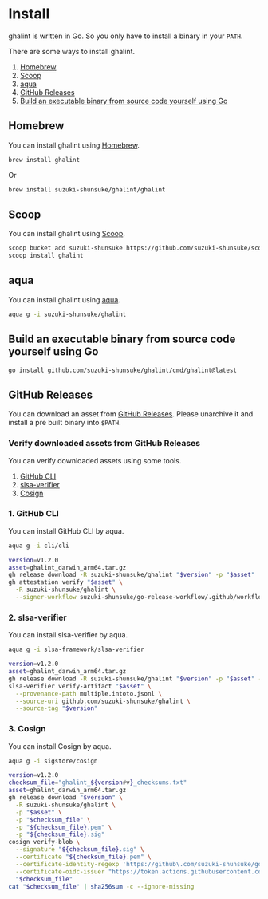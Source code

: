 # Install

ghalint is written in Go. So you only have to install a binary in your `PATH`.

There are some ways to install ghalint.

1. [Homebrew](#homebrew)
1. [Scoop](#scoop)
1. [aqua](#aqua)
1. [GitHub Releases](#github-releases)
1. [Build an executable binary from source code yourself using Go](#build-an-executable-binary-from-source-code-yourself-using-go)

## Homebrew

You can install ghalint using [Homebrew](https://brew.sh/).

```sh
brew install ghalint
```

Or

```sh
brew install suzuki-shunsuke/ghalint/ghalint
```

## Scoop

You can install ghalint using [Scoop](https://scoop.sh/).

```sh
scoop bucket add suzuki-shunsuke https://github.com/suzuki-shunsuke/scoop-bucket
scoop install ghalint
```

## aqua

You can install ghalint using [aqua](https://aquaproj.github.io/).

```sh
aqua g -i suzuki-shunsuke/ghalint
```

## Build an executable binary from source code yourself using Go

```sh
go install github.com/suzuki-shunsuke/ghalint/cmd/ghalint@latest
```

## GitHub Releases

You can download an asset from [GitHub Releases](https://github.com/suzuki-shunsuke/ghalint/releases).
Please unarchive it and install a pre built binary into `$PATH`. 

### Verify downloaded assets from GitHub Releases

You can verify downloaded assets using some tools.

1. [GitHub CLI](https://cli.github.com/)
1. [slsa-verifier](https://github.com/slsa-framework/slsa-verifier)
1. [Cosign](https://github.com/sigstore/cosign)

### 1. GitHub CLI

You can install GitHub CLI by aqua.

```sh
aqua g -i cli/cli
```

```sh
version=v1.2.0
asset=ghalint_darwin_arm64.tar.gz
gh release download -R suzuki-shunsuke/ghalint "$version" -p "$asset"
gh attestation verify "$asset" \
  -R suzuki-shunsuke/ghalint \
  --signer-workflow suzuki-shunsuke/go-release-workflow/.github/workflows/release.yaml
```

### 2. slsa-verifier

You can install slsa-verifier by aqua.

```sh
aqua g -i slsa-framework/slsa-verifier
```

```sh
version=v1.2.0
asset=ghalint_darwin_arm64.tar.gz
gh release download -R suzuki-shunsuke/ghalint "$version" -p "$asset" -p multiple.intoto.jsonl
slsa-verifier verify-artifact "$asset" \
  --provenance-path multiple.intoto.jsonl \
  --source-uri github.com/suzuki-shunsuke/ghalint \
  --source-tag "$version"
```

### 3. Cosign

You can install Cosign by aqua.

```sh
aqua g -i sigstore/cosign
```

```sh
version=v1.2.0
checksum_file="ghalint_${version#v}_checksums.txt"
asset=ghalint_darwin_arm64.tar.gz
gh release download "$version" \
  -R suzuki-shunsuke/ghalint \
  -p "$asset" \
  -p "$checksum_file" \
  -p "${checksum_file}.pem" \
  -p "${checksum_file}.sig"
cosign verify-blob \
  --signature "${checksum_file}.sig" \
  --certificate "${checksum_file}.pem" \
  --certificate-identity-regexp 'https://github\.com/suzuki-shunsuke/go-release-workflow/\.github/workflows/release\.yaml@.*' \
  --certificate-oidc-issuer "https://token.actions.githubusercontent.com" \
  "$checksum_file"
cat "$checksum_file" | sha256sum -c --ignore-missing
```
